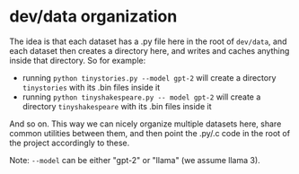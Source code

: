 # dev/data organization

The idea is that each dataset has a .py file here in the root of `dev/data`, and each dataset then creates a directory here, and writes and caches anything inside that directory. So for example:

- running `python tinystories.py --model gpt-2` will create a directory `tinystories` with its .bin files inside it
- running `python tinyshakespeare.py -- model gpt-2` will create a directory `tinyshakespeare` with its .bin files inside it

And so on. This way we can nicely organize multiple datasets here, share common utilities between them, and then point the .py/.c code in the root of the project accordingly to these.

Note: `--model` can be either "gpt-2" or "llama" (we assume llama 3).
